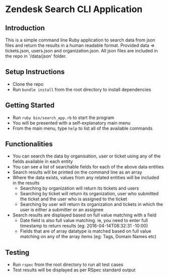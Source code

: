 # Zendesk Search CLI Application

## Introduction
This is a simple command line Ruby application to search data from json files and return the results in a human readable format.
Provided data => tickets.json, users.json and organization.json. 
All json files are included in the repo in '/data/json' folder.

## Setup Instructions
- Clone the repo
- Run `bundle install` from the root directory to install dependencies

## Getting Started
- Run `ruby bin/search_app.rb` to start the program
- You will be presented with a self-explanatory main menu
- From the main menu, type `help` to list all of the available commands

## Functionalities
- You can search the data by organisation, user or ticket using any of the fields available in each entity
- You can see a list of searchable fields for each of the above data entities
- Search results will be printed on the command line as an array
- Where the data exists, values from any related entities will be included in the results 
  - Searching by organization will return its tickets and users
  - Searching by ticket will return its organization, user who submitted the ticket and the user who is assigned to the ticket
  - Searching by user will return its organization and tickets in which the user is either a submitter or an assignee
- Search results are displayed based on full value matching with a field
  - Date field is also full value matching. ie, you need to enter full timestamp to return results (eg: 2016-04-14T08:32:31 -10:00)
  - Fields that are of array datatype is matched based on full value matching on any of the array items (eg: Tags, Domain Names etc)

## Testing
- Run `rspec` from the root directory to run all test cases
- Test results will be displayed as per RSpec standard output

